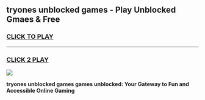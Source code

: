 
## tryones unblocked games - Play Unblocked Gmaes & Free
<h3>
<a href="https://news.freeplayer.one?title=tryones_unblocked_games&ref=23F">CLICK TO PLAY</a></h3>
<hr>

<h3>
<a href="https://news.freeplayer.one?title=tryones_unblocked_games&ref=23F">CLICK 2 PLAY</a>
  
</h3>

<a href="https://news.freeplayer.one?title=tryones_unblocked_games&ref=23F/"><img src="https://clearcache.store/games.png"></a>


**tryones unblocked games games unblocked: Your Gateway to Fun and Accessible Online Gaming**
